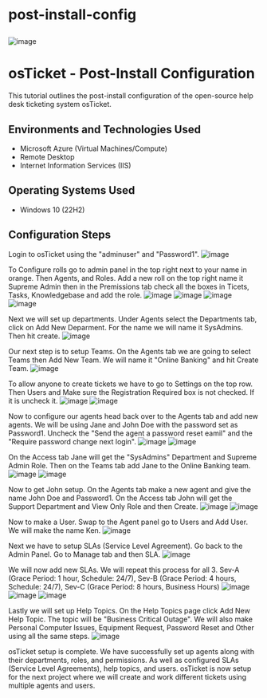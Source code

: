 # post-install-config<p align="center">
![image](https://github.com/user-attachments/assets/2557ea79-7969-46df-bfd8-5b2d23280e9a)
</p>

<h1>osTicket - Post-Install Configuration</h1>
This tutorial outlines the post-install configuration of the open-source help desk ticketing system osTicket.<br />

<h2>Environments and Technologies Used</h2>

- Microsoft Azure (Virtual Machines/Compute)
- Remote Desktop
- Internet Information Services (IIS)

<h2>Operating Systems Used </h2>

- Windows 10</b> (22H2)

<h2>Configuration Steps</h2>

Login to osTicket using the "adminuser" and "Password1".
![image](https://github.com/user-attachments/assets/30abd196-498d-4816-9848-d13441574a07)

To Configure rolls go to admin panel in the top right next to your name in orange. Then Agents, and Roles. Add a new roll on the top right name it Supreme Admin then in the Premissions tab check all the boxes in Ticets, Tasks, Knowledgebase and add the role.
![image](https://github.com/user-attachments/assets/1f1df5e5-1ce3-4da1-950b-bfd6c859af8f)
![image](https://github.com/user-attachments/assets/4aee6050-a182-414c-8e10-9805a810ac48)
![image](https://github.com/user-attachments/assets/a2d9b029-6aec-4c93-828f-8879397c4e14)
![image](https://github.com/user-attachments/assets/2a284ab1-3f5e-47aa-9f10-1a495dea89b9)

Next we will set up departments. Under Agents select the Departments tab, click on Add New Deparment. For the name we will name it SysAdmins. Then hit create.
![image](https://github.com/user-attachments/assets/4d7c6e95-96bc-48d3-8ca4-67591bfe2ba0)

Our next step is to setup Teams. On the Agents tab we are going to select Teams then Add New Team. We will name it "Online Banking" and hit Create Team.
![image](https://github.com/user-attachments/assets/555f8ac8-2a8f-494c-b28d-3096cbc428a3)

To allow anyone to create tickets we have to go to Settings on the top row. Then Users and Make sure the Registration Required box is not checked. If it is uncheck it.
![image](https://github.com/user-attachments/assets/cde721cf-78df-4925-8bc9-a8259c28e480)
![image](https://github.com/user-attachments/assets/eaaa5b90-25e8-4ce6-9f13-c7ec02dbe0fd)

Now to configure our agents head back over to the Agents tab and add new agents. We will be using Jane and John Doe with the password set as Password1. Uncheck the "Send the agent a password reset eamil" and the "Require password change next login".
![image](https://github.com/user-attachments/assets/60d4d247-cd5a-49e1-8e0f-63016903ca01)
![image](https://github.com/user-attachments/assets/0abe505d-d013-4211-9fec-08bdf928eef4)

On the Access tab Jane will get the "SysAdmins" Department and Supreme Admin Role. Then on the Teams tab add Jane to the Online Banking team.
![image](https://github.com/user-attachments/assets/cac6bdfc-16b8-4374-8b5d-e488c13f812a)
![image](https://github.com/user-attachments/assets/7e3d4757-fde1-4a73-aec3-c33e796adaa3)

Now to get John setup. On the Agents tab make a new agent and give the name John Doe and Password1. On the Access tab John will get the Support Department and View Only Role and then Create.
![image](https://github.com/user-attachments/assets/0b380786-134a-49d7-90d1-f19db457863c)
![image](https://github.com/user-attachments/assets/2fa87ed9-e470-4919-b658-243df7724851)

Now to make a User. Swap to the Agent panel go to Users and Add User. We will make the name Ken.
![image](https://github.com/user-attachments/assets/9277b2fd-f56f-4f4d-9d56-a26c7447aa74)

Next we have to setup SLAs (Service Level Agreement). Go back to the Admin Panel. Go to Manage tab and then SLA.
![image](https://github.com/user-attachments/assets/e7687f95-0e11-4ed3-a284-84375d6be5f7)

We will now add new SLAs. We will repeat this process for all 3. Sev-A (Grace Period: 1 hour, Schedule: 24/7), Sev-B (Grace Period: 4 hours, Schedule: 24/7), Sev-C (Grace Period: 8 hours, Business Hours)
![image](https://github.com/user-attachments/assets/ee2f8bce-7d02-47d6-89a4-d50f6d57679f)
![image](https://github.com/user-attachments/assets/56796c8c-8a19-435a-b7d9-8a8913dddfa6)
![image](https://github.com/user-attachments/assets/35b26bda-3e41-488b-8682-efb9e1c21a67)

Lastly we will set up Help Topics. On the Help Topics page click Add New Help Topic. The topic will be "Business Critical Outage". We will also make Personal Computer Issues, Equipment Request, Password Reset and Other using all the same steps.
![image](https://github.com/user-attachments/assets/398539d7-b294-4577-b285-6ef2458783d2)


osTicket setup is complete. We have successfully set up agents along with their departments, roles, and permissions. As well as configured SLAs (Service Level Agreements), help topics, and users. osTicket is now setup for the next project where we will create and work different tickets using multiple agents and users.
